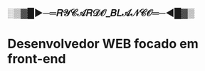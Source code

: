 ## ░▒▓█►─═𝑅𝒴𝒞𝒜𝑅𝒟𝒪_𝐵𝐿𝒜𝒩𝒞𝒪═─◄█▓▒

# Desenvolvedor WEB focado em front-end

<!--
**RyckLu/RyckLu** is a ✨ _special_ ✨ repository because its `README.md` (this file) appears on your GitHub profile.

Here are some ideas to get you started:

- 🌱 I’m currently learning HTML, CSS e JS
- 💬 Ask me about Jogos, Animes e Tecnologia
- 📫 How to reach me: Indaiatuba
- 😄 Pronouns: Ele/Dele
- ⚡ Fun fact: Amo Animes
-->
